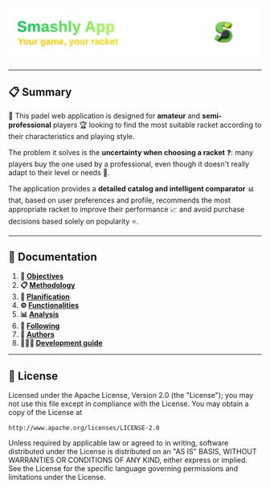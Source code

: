 <p align="center">
  <img src="public/images/icons/smashly-banner.svg" alt="Smashly App - Your game, your racket" />
</p>

---

## 📋 Summary

🎾 This padel web application is designed for **amateur** and **semi-professional** players 🏆 looking to find the most suitable racket according to their characteristics and playing style.

The problem it solves is the **uncertainty when choosing a racket** ❓: many players buy the one used by a professional, even though it doesn't really adapt to their level or needs 🤔.

The application provides a **detailed catalog and intelligent comparator** 📊 that, based on user preferences and profile, recommends the most appropriate racket to improve their performance 📈 and avoid purchase decisions based solely on popularity ⭐.

---

## 📗 Documentation

1. **🎯 [Objectives](docs/objectives.md)**
2. **📋 [Methodology](docs/methodology.md)**
3. **📅 [Planification](docs/planification.md)**
4. **⚙️ [Functionalities](docs/functionalities.md)**
5. **📊 [Analysis](docs/analysis.md)**
6. **🔄 [Following](docs/following.md)**
7. **👥 [Authors](docs/authors.md)**
8. **🧑🏻‍💻 [Development guide](docs/development-guide.md)**

---

## 📄 License

Licensed under the Apache License, Version 2.0 (the "License");
you may not use this file except in compliance with the License.
You may obtain a copy of the License at

    http://www.apache.org/licenses/LICENSE-2.0

Unless required by applicable law or agreed to in writing, software
distributed under the License is distributed on an "AS IS" BASIS,
WITHOUT WARRANTIES OR CONDITIONS OF ANY KIND, either express or implied.
See the License for the specific language governing permissions and
limitations under the License.
